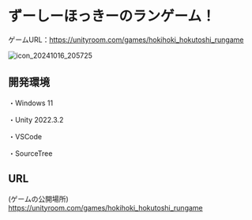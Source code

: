 # ずーしーほっきーのランゲーム！ 
ゲームURL：https://unityroom.com/games/hokihoki_hokutoshi_rungame

![icon_20241016_205725](https://github.com/user-attachments/assets/1d4ecbfc-2a00-4d8d-a445-db3257c712f8)

## 開発環境
・Windows 11

・Unity 2022.3.2

・VSCode

・SourceTree

## URL
(ゲームの公開場所)
https://unityroom.com/games/hokihoki_hokutoshi_rungame
